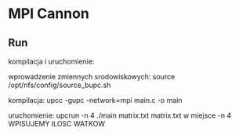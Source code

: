 # MPI Cannon

## Run

kompilacja i uruchomienie:

wprowadzenie zmiennych srodowiskowych:
 source /opt/nfs/config/source_bupc.sh
 
kompilacja: 
 upcc -gupc -network=mpi main.c -o main

uruchomienie:
 upcrun -n 4 ./main matrix.txt matrix.txt 
w miejsce -n 4 WPISUJEMY ILOSC WATKOW
